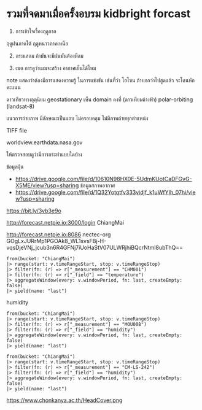 # รวมที่จดมาเมื่อครั้งอบรม kidbright forcast
1. การเข้าใจเรื่องฤดูกาล

ฤดูฝนภาคใต้ ฤดูหนาวภาคเหนือ

2. กระแสลม
ถ้ามันจะมีฝนมันต้องมีลม

3. เฆต การดูว่าเมฆจะสร้าง อากาศเย็นได้ไหม

 note แสดงว่าต้องมีการแสดงความรู้ ในการแข่งขัน
เช่นที่ว่า โอโซน ถ้าบอกว่าไปสูดแล้ว จะโดนหักคะแนน

ดาวเทียวทางอุตุนิยม
geostationary เห็น domain คงที่ (ดาวเทียมค้างฟ้า)
polar-orbiting (landsat-8)

แนวการถ่ายภาพ มีลักษณะเป็นแถบ ไม่ครอบคลุม ไม่มีภาพถ่ายทุกตำแหน่ง

TIFF file 

worldview.earthdata.nasa.gov

ให้ตรวจสอบดูว่ามีการกระทำแบบใดบ้าง 

 
 ข้อมูลฝุ่น
* https://drive.google.com/file/d/10610N98HX0E-5UdmKUotCaDFGvG-X5ME/view?usp=sharing
ข้อมูลสภาพอากาศ
* https://drive.google.com/file/d/1Q32Yotqtfv333vidjf_k1uWfYIh_07hi/view?usp=sharing


https://bit.ly/3vb3e9o

http://forecast.netpie.io:3000/login
ChiangMai

http://forecast.netpie.io:8086
nectec-org
GOgLxJURrMp1PGOAk8_WL1svsFBj-H-vqsDjeVNj_jcub3n6R4GFNj7iUoHaStV07ULWRjhiBQcrNtml8ubThQ==

```
from(bucket: "ChiangMai")
|> range(start: v.timeRangeStart, stop: v.timeRangeStop)
|> filter(fn: (r) => r["_measurement"] == "CHM001")
|> filter(fn: (r) => r["_field"] == "temperature")
|> aggregateWindow(every: v.windowPeriod, fn: last, createEmpty: false)
|> yield(name: "last")
```
humidity
```
from(bucket: "ChiangMai")
|> range(start: v.timeRangeStart, stop: v.timeRangeStop)
|> filter(fn: (r) => r["_measurement"] == "MOU008")
|> filter(fn: (r) => r["_field"] == "humidity")
|> aggregateWindow(every: v.windowPeriod, fn: last, createEmpty: false)
|> yield(name: "last")
```
```
from(bucket: "ChiangMai")
|> range(start: v.timeRangeStart, stop: v.timeRangeStop)
|> filter(fn: (r) => r["_measurement"] == "CM-LS-242")
|> filter(fn: (r) => r["_field"] == "humidity")
|> aggregateWindow(every: v.windowPeriod, fn: last, createEmpty: false)
|> yield(name: "last")
```
https://www.chonkanya.ac.th/HeadCover.png
